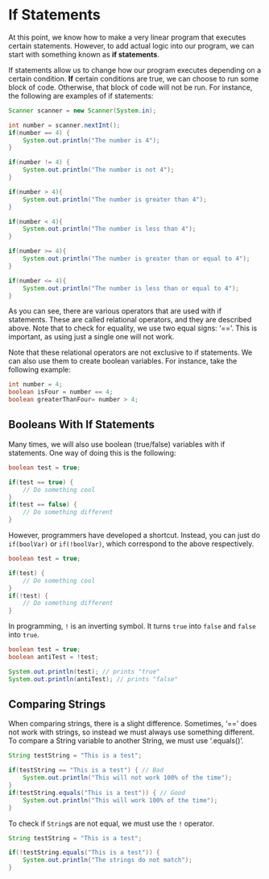 # If Statements

At this point, we know how to make a very linear program that executes certain statements. However, to add actual logic into our program, we can start with something known as **if statements**.

If statements allow us to change how our program executes depending on a certain condition. **If** certain conditions are true, we can choose to run some block of code. Otherwise, that block of code will not be run. For instance, the following are examples of if statements:

```java
Scanner scanner = new Scanner(System.in);

int number = scanner.nextInt();
if(number == 4) {
    System.out.println("The number is 4");
}

if(number != 4) {
    System.out.println("The number is not 4");
}

if(number > 4){
    System.out.println("The number is greater than 4");
}

if(number < 4){
    System.out.println("The number is less than 4");
}

if(number >= 4){
    System.out.println("The number is greater than or equal to 4");
}

if(number <= 4){
    System.out.println("The number is less than or equal to 4");
}
```

As you can see, there are various operators that are used with if statements. These are called relational operators, and they are described above. Note that to check for equality, we use two equal signs: ‘==’. This is important, as using just a single one will not work.

Note that these relational operators are not exclusive to if statements. We can also use them to create boolean variables. For instance, take the following example:

```java
int number = 4;
boolean isFour = number == 4;
boolean greaterThanFour= number > 4;
```

## Booleans With If Statements

Many times, we will also use boolean (true/false) variables with if statements. One way of doing this is the following:

```java
boolean test = true;

if(test == true) {
    // Do something cool
}
if(test == false) {
    // Do something different
}
```

However, programmers have developed a shortcut. Instead, you can just do `if(boolVar)` or `if(!boolVar)`, which correspond to the above respectively.

```java
boolean test = true;

if(test) {
    // Do something cool
}
if(!test) {
    // Do something different
}
```

In programming, `!` is an inverting symbol. It turns `true` into `false` and `false` into `true`.

```java
boolean test = true;
boolean antiTest = !test;

System.out.println(test); // prints "true"
System.out.println(antiTest); // prints "false"
```

## Comparing Strings

When comparing strings, there is a slight difference. Sometimes, ‘==’ does not work with strings, so instead we must always use something different. To compare a String variable to another String, we must use ‘.equals()’.

```java
String testString = "This is a test";

if(testString == "This is a test") { // Bad
    System.out.println("This will not work 100% of the time");
}
if(testString.equals("This is a test")) { // Good
    System.out.println("This will work 100% of the time");
}
```

To check if `String`s are not equal, we must use the `!` operator.

```java
String testString = "This is a test";

if(!testString.equals("This is a test")) {
    System.out.println("The strings do not match");
}
```
